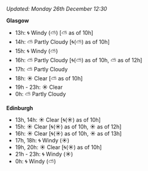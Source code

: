*Updated: Monday 26th December 12:30*

**Glasgow**

* 13h: :cyclone: Windy (:partly_sunny:) [:partly_sunny: as of 10h]
* 14h: :partly_sunny: Partly Cloudy [:cyclone:(:partly_sunny:) as of 10h]
* 15h: :cyclone: Windy (:partly_sunny:)
* 16h: :partly_sunny: Partly Cloudy [:cyclone:(:partly_sunny:) as of 10h, :partly_sunny: as of 12h]
* 17h: :partly_sunny: Partly Cloudy
* 18h: :sunny: Clear [:partly_sunny: as of 10h]
* 19h - 23h: :sunny: Clear
* 0h: :partly_sunny: Partly Cloudy

**Edinburgh**

* 13h, 14h: :sunny: Clear [:cyclone:(:sunny:) as of 10h]
* 15h: :sunny: Clear [:cyclone:(:sunny:) as of 10h, :sunny: as of 12h]
* 16h: :sunny: Clear [:cyclone:(:sunny:) as of 10h, :sunny: as of 13h]
* 17h, 18h: :cyclone: Windy (:sunny:)
* 19h, 20h: :sunny: Clear [:cyclone:(:sunny:) as of 10h]
* 21h - 23h: :cyclone: Windy (:sunny:)
* 0h: :cyclone: Windy (:partly_sunny:)
